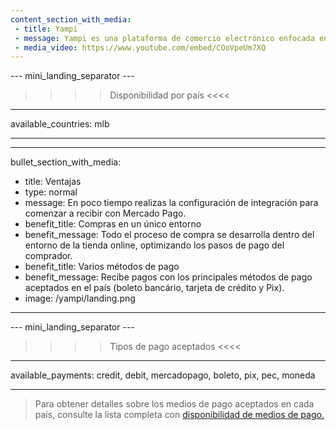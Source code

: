 ```yaml
---
content_section_with_media:
 - title: Yampi
 - message: Yampi es una plataforma de comercio electrónico enfocada en mejorar los procesos de compra y venta en línea. La integración con Mercado Pago permitirá que tu comercio electrónico reciba pagos de forma rápida y segura, ya sea tradicional o dropshipping.
 - media_video: https://www.youtube.com/embed/COoVpeUm7XQ
---
```


--- mini_landing_separator ---
 
>>>> Disponibilidad por país <<<<
---
available_countries: mlb

---

---
bullet_section_with_media:
 - title: Ventajas
 - type: normal
 - message: En poco tiempo realizas la configuración de integración para comenzar a recibir con Mercado Pago.
 - benefit_title: Compras en un único entorno
 - benefit_message: Todo el proceso de compra se desarrolla dentro del entorno de la tienda online, optimizando los pasos de pago del comprador.
 - benefit_title: Varios métodos de pago
 - benefit_message: Recibe pagos con los principales métodos de pago aceptados en el país (boleto bancário, tarjeta de crédito y Pix).
 - image: /yampi/landing.png
---
 
--- mini_landing_separator ---
 
>>>> Tipos de pago aceptados <<<<

---
available_payments: credit, debit, mercadopago, boleto, pix, pec, moneda

---

> Para obtener detalles sobre los medios de pago aceptados en cada país, consulte la lista completa con [disponibilidad de medios de pago.](/developers/es/docs/sales-processing/payment-methods)